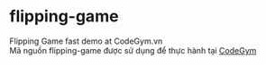 # flipping-game
Flipping Game fast demo at CodeGym.vn <br/>
Mã nguồn flipping-game được sử dụng để thực hành tại [CodeGym](https://codegym.vn) 
